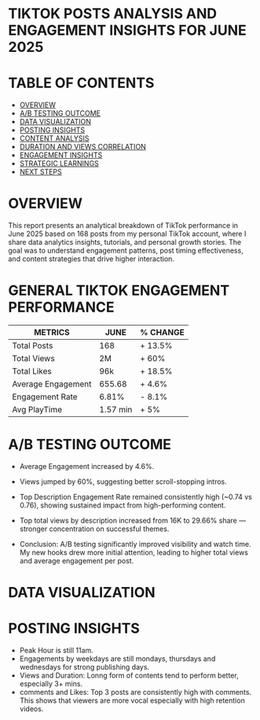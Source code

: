 # TIKTOK POSTS ANALYSIS AND ENGAGEMENT INSIGHTS FOR JUNE 2025

# TABLE OF CONTENTS
- [OVERVIEW](#overview)
- [A/B TESTING OUTCOME](a/b-testing-outcome)
- [DATA VISUALIZATION](#data-visualization)
- [POSTING INSIGHTS](#posting-insights)
- [CONTENT ANALYSIS](#content-analysis)
- [DURATION AND VIEWS CORRELATION](#duration-and-views-correlation)
- [ENGAGEMENT INSIGHTS](#engagement-insights)
- [STRATEGIC LEARNINGS](#strategic-learnings)
- [NEXT STEPS](#next-steps)

# OVERVIEW
This report presents an analytical breakdown of TikTok performance in June 2025 based on 168 posts from my personal TikTok account, where I share data analytics insights, tutorials, and personal growth stories. The goal was to understand engagement patterns, post timing effectiveness, and content strategies that drive higher interaction.

# GENERAL TIKTOK ENGAGEMENT PERFORMANCE
METRICS | JUNE | % CHANGE
------- | ---- | --------
Total Posts | 168 | + 13.5%
Total Views | 2M | + 60%
Total Likes | 96k | + 18.5%
Average Engagement | 655.68 | + 4.6%
Engagement Rate | 6.81% | - 8.1%
Avg PlayTime | 1.57 min | + 5%

# A/B TESTING OUTCOME
* Average Engagement increased by 4.6%.
* Views jumped by 60%, suggesting better scroll-stopping intros.
* Top Description Engagement Rate remained consistently high (~0.74 vs 0.76), showing sustained impact from high-performing content.
* Top total views by description increased from 16K to 29.66% share — stronger concentration on successful themes.

* Conclusion: A/B testing significantly improved visibility and watch time. My new hooks drew more initial attention, leading to higher total views and average engagement per post.

# DATA VISUALIZATION

# POSTING INSIGHTS
* Peak Hour is still 11am.
* Engagements by weekdays are still mondays, thursdays and wednesdays for strong publishing days.
* Views and Duration: Lonng form of contents tend to perform better, especially 3+ mins.
* comments and Likes: Top 3 posts are consistently high with comments. This shows that viewers are more vocal especially with high retention videos.

